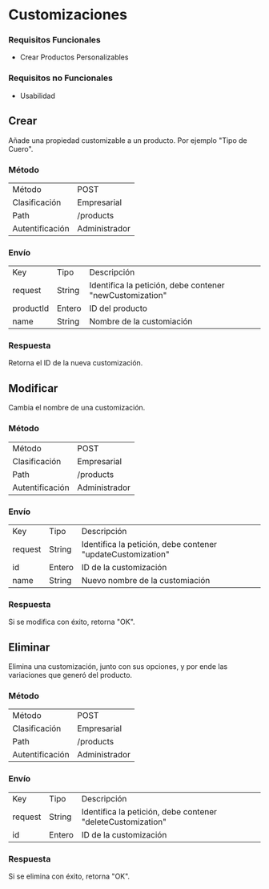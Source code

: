# Customizaciones

### Requisitos Funcionales

* Crear Productos Personalizables

### Requisitos no Funcionales

* Usabilidad

## Crear

Añade una propiedad customizable a un producto. Por ejemplo "Tipo de Cuero".

### Método

<table class="met">
  <tr>
    <td>Método</td>
    <td>POST</td>
  </tr>
  <tr>
    <td>Clasificación</td>
    <td>Empresarial</td>
  </tr>
  <tr>
    <td>Path</td>
    <td>/products</td>
  </tr>
  <tr>
    <td>Autentificación</td>
    <td>Administrador</td>
  </tr>
</table>

### Envío

<table class="jsn">
  <tr>
    <td>Key</td>
    <td>Tipo</td>
    <td>Descripción</td>
  </tr>
  <tr>
    <td>request</td>
    <td>String</td>
    <td>Identifica la petición, debe contener "newCustomization"</td>
  </tr>
  <tr>
    <td>productId</td>
    <td>Entero</td>
    <td>ID del producto</td>
  </tr>
  <tr>
    <td>name</td>
    <td>String</td>
    <td>Nombre de la customiación</td>
  </tr>
</table>

### Respuesta

Retorna el ID de la nueva customización.

## Modificar

Cambia el nombre de una customización.

### Método

<table class="met">
  <tr>
    <td>Método</td>
    <td>POST</td>
  </tr>
  <tr>
    <td>Clasificación</td>
    <td>Empresarial</td>
  </tr>
  <tr>
    <td>Path</td>
    <td>/products</td>
  </tr>
  <tr>
    <td>Autentificación</td>
    <td>Administrador</td>
  </tr>
</table>

### Envío

<table class="jsn">
  <tr>
    <td>Key</td>
    <td>Tipo</td>
    <td>Descripción</td>
  </tr>
  <tr>
    <td>request</td>
    <td>String</td>
    <td>Identifica la petición, debe contener "updateCustomization"</td>
  </tr>
  <tr>
    <td>id</td>
    <td>Entero</td>
    <td>ID de la customización</td>
  </tr>
  <tr>
    <td>name</td>
    <td>String</td>
    <td>Nuevo nombre de la customiación</td>
  </tr>
</table>

### Respuesta

Si se modifica con éxito, retorna "OK".

## Eliminar

Elimina una customización, junto con sus opciones, y por ende las variaciones que generó del producto.

### Método

<table class="met">
  <tr>
    <td>Método</td>
    <td>POST</td>
  </tr>
  <tr>
    <td>Clasificación</td>
    <td>Empresarial</td>
  </tr>
  <tr>
    <td>Path</td>
    <td>/products</td>
  </tr>
  <tr>
    <td>Autentificación</td>
    <td>Administrador</td>
  </tr>
</table>

### Envío

<table class="jsn">
  <tr>
    <td>Key</td>
    <td>Tipo</td>
    <td>Descripción</td>
  </tr>
  <tr>
    <td>request</td>
    <td>String</td>
    <td>Identifica la petición, debe contener "deleteCustomization"</td>
  </tr>
  <tr>
    <td>id</td>
    <td>Entero</td>
    <td>ID de la customización</td>
  </tr>
</table>

### Respuesta

Si se elimina con éxito, retorna "OK".
